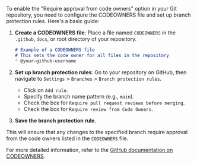 To enable the "Require approval from code owners" option in your Git repository, you need to configure the CODEOWNERS file and set up branch protection rules. Here's a basic guide:

1. **Create a CODEOWNERS file**:
    Place a file named `CODEOWNERS` in the `.github`, `docs`, or root directory of your repository.

    ```markdown
    # Example of a CODEOWNERS file
    # This sets the code owner for all files in the repository
    * @your-github-username
    ```

2. **Set up branch protection rules**:
    Go to your repository on GitHub, then navigate to `Settings` > `Branches` > `Branch protection rules`.

    - Click on `Add rule`.
    - Specify the branch name pattern (e.g., `main`).
    - Check the box for `Require pull request reviews before merging`.
    - Check the box for `Require review from Code Owners`.

3. **Save the branch protection rule**.

This will ensure that any changes to the specified branch require approval from the code owners listed in the `CODEOWNERS` file.

For more detailed information, refer to the [GitHub documentation on CODEOWNERS](https://docs.github.com/en/repositories/managing-your-repositorys-settings-and-features/customizing-your-repository/about-code-owners).
